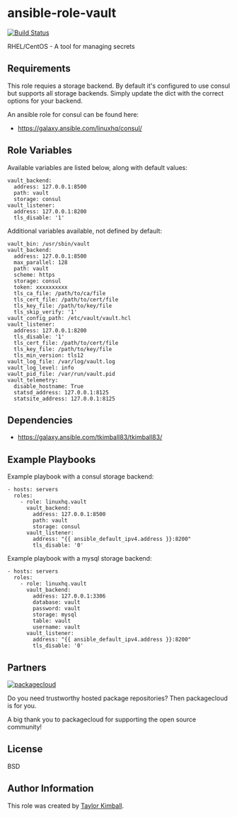 # ansible-role-vault

[![Build Status](https://travis-ci.org/linuxhq/ansible-role-vault.svg?branch=master)](https://travis-ci.org/linuxhq/ansible-role-vault)

RHEL/CentOS - A tool for managing secrets

## Requirements

This role requies a storage backend.  By default it's configured
to use consul but supports all storage backends.  Simply update
the dict with the correct options for your backend.

An ansible role for consul can be found here:

 * https://galaxy.ansible.com/linuxhq/consul/

## Role Variables

Available variables are listed below, along with default values:

    vault_backend:
      address: 127.0.0.1:8500
      path: vault
      storage: consul
    vault_listener:
      address: 127.0.0.1:8200
      tls_disable: '1'

Additional variables available, not defined by default:

    vault_bin: /usr/sbin/vault
    vault_backend:
      address: 127.0.0.1:8500
      max_parallel: 128
      path: vault
      scheme: https
      storage: consul
      token: xxxxxxxxxx
      tls_ca_file: /path/to/ca/file
      tls_cert_file: /path/to/cert/file
      tls_key_file: /path/to/key/file
      tls_skip_verify: '1'
    vault_config_path: /etc/vault/vault.hcl
    vault_listener:
      address: 127.0.0.1:8200
      tls_disable: '1'
      tls_cert_file: /path/to/cert/file
      tls_key_file: /path/to/key/file
      tls_min_version: tls12
    vault_log_file: /var/log/vault.log
    vault_log_level: info
    vault_pid_file: /var/run/vault.pid
    vault_telemetry:
      disable_hostname: True
      statsd_address: 127.0.0.1:8125
      statsite_address: 127.0.0.1:8125

## Dependencies

 * https://galaxy.ansible.com/tkimball83/tkimball83/

## Example Playbooks

Example playbook with a consul storage backend:

    - hosts: servers
      roles:
        - role: linuxhq.vault
          vault_backend:
            address: 127.0.0.1:8500
            path: vault
            storage: consul
          vault_listener:
            address: "{{ ansible_default_ipv4.address }}:8200"
            tls_disable: '0'

Example playbook with a mysql storage backend:

    - hosts: servers
      roles:
        - role: linuxhq.vault
          vault_backend:
            address: 127.0.0.1:3306
            database: vault
            password: vault
            storage: mysql
            table: vault
            username: vault
          vault_listener:
            address: "{{ ansible_default_ipv4.address }}:8200"
            tls_disable: '0'

## Partners

[![packagecloud](http://dka575ofm4ao0.cloudfront.net/pages-transactional_logos/retina/10543/gKme3F4XRaC5EyKJzKsA)](https://packagecloud.io)

Do you need trustworthy hosted package repositories?  Then packagecloud is for you.

A big thank you to packagecloud for supporting the open source community!
         
## License

BSD

## Author Information

This role was created by [Taylor Kimball](http://www.linuxhq.org).
